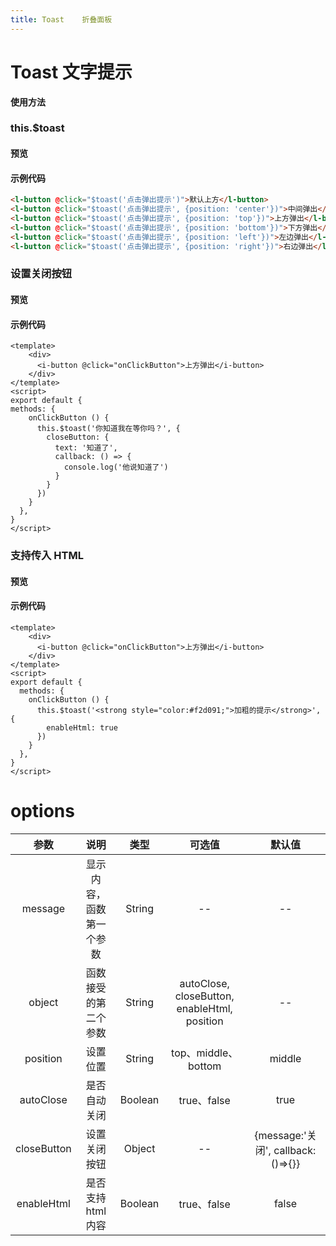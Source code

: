 ```yaml
---
title: Toast    折叠面板
---
```

# Toast 文字提示

**使用方法**

### this.$toast

#### 预览

<ClientOnly>
<ToastDemo></ToastDemo>
</ClientOnly>

#### 示例代码

``` html
<l-button @click="$toast('点击弹出提示')">默认上方</l-button>
<l-button @click="$toast('点击弹出提示', {position: 'center'})">中间弹出</l-button>
<l-button @click="$toast('点击弹出提示', {position: 'top'})">上方弹出</l-button>
<l-button @click="$toast('点击弹出提示', {position: 'bottom'})">下方弹出</l-button>
<l-button @click="$toast('点击弹出提示', {position: 'left'})">左边弹出</l-button>
<l-button @click="$toast('点击弹出提示', {position: 'right'})">右边弹出</l-button>
```

### 设置关闭按钮

#### 预览

<ClientOnly>
<ToastDemo1></ToastDemo1>
</ClientOnly>

#### 示例代码

```vue
<template>
    <div>
      <i-button @click="onClickButton">上方弹出</i-button>
    </div>
</template>
<script>
export default {
methods: {
    onClickButton () {
      this.$toast('你知道我在等你吗？', {
        closeButton: {
          text: '知道了',
          callback: () => {
            console.log('他说知道了')
          }
        }
      })
    }
  },
}
</script>
```

### 支持传入 HTML

#### 预览

<ClientOnly>
<ToastDemo2></ToastDemo2>
</ClientOnly>

#### 示例代码

```vue
<template>
    <div>
      <i-button @click="onClickButton">上方弹出</i-button>
    </div>
</template>
<script>
export default {
  methods: {
    onClickButton () {
      this.$toast('<strong style="color:#f2d091;">加粗的提示</strong>', {
        enableHtml: true
      })
    }
  },
}
</script>
```


# options
|参数| 说明 |  类型  | 可选值 | 默认值 |
| :-------------: |:-------------:| :-----:|:-----:|:-----:|
| message | 显示内容，函数第一个参数 |    String | --| --|
| object | 函数接受的第二个参数 |    String | autoClose, closeButton, enableHtml, position| --|
| position | 设置位置 |    String | top、middle、bottom| middle|
|autoClose|是否自动关闭|Boolean|true、false|true|
| closeButton | 设置关闭按钮      |  Object |--| {message:'关闭', callback:()=>{}}
|enableHtml|是否支持html内容|Boolean|true、false|false|